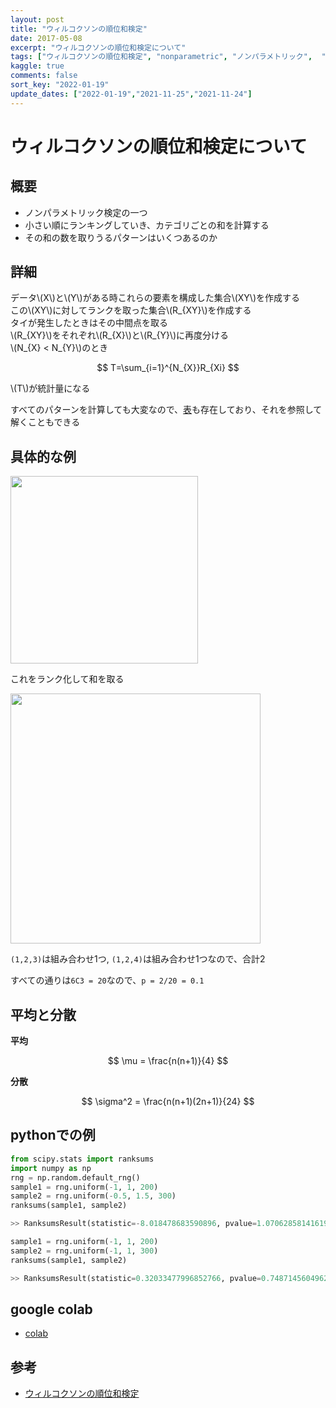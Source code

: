 ```yaml
---
layout: post
title: "ウィルコクソンの順位和検定"
date: 2017-05-08
excerpt: "ウィルコクソンの順位和検定について"
tags: ["ウィルコクソンの順位和検定", "nonparametric", "ノンパラメトリック",  "statistics"]
kaggle: true
comments: false
sort_key: "2022-01-19"
update_dates: ["2022-01-19","2021-11-25","2021-11-24"]
---
```


# ウィルコクソンの順位和検定について

## 概要
 - ノンパラメトリック検定の一つ
 - 小さい順にランキングしていき、カテゴリごとの和を計算する
 - その和の数を取りうるパターンはいくつあるのか

## 詳細
データ\\(X\\)と\\(Y\\)がある時これらの要素を構成した集合\\(XY\\)を作成する  
この\\(XY\\)に対してランクを取った集合\\(R_{XY}\\)を作成する  
タイが発生したときはその中間点を取る  
\\(R_{XY}\\)をそれぞれ\\(R_{X}\\)と\\(R_{Y}\\)に再度分ける  
\\(N_{X} < N_{Y}\\)のとき

$$
T=\sum_{i=1}^{N_{X}}R_{Xi}
$$

\\(T\\)が統計量になる  

すべてのパターンを計算しても大変なので、[表](https://data-science.gr.jp/theory/tst_wilcoxon_rank_sum_test.html)も存在しており、それを参照して解くこともできる  

## 具体的な例

<div>
  <img style="align: center !important; width: 300px !important;" src="https://user-images.githubusercontent.com/4949982/132621418-40e2f65f-d972-48fe-875a-b539b302e3ac.png">
</div>

これをランク化して和を取る

<div>
  <img style="align: center !important; width: 400px !important;" src="https://user-images.githubusercontent.com/4949982/132621441-8bc1f007-5539-4fc4-84cd-4c05cf263465.png">
</div>

`(1,2,3)`は組み合わせ1つ, `(1,2,4)`は組み合わせ1つなので、合計2  

すべての通りは`6C3 = 20`なので、`p = 2/20 = 0.1`  

## 平均と分散

**平均**  

$$
\mu = \frac{n(n+1)}{4}
$$

**分散**  

$$
\sigma^2 = \frac{n(n+1)(2n+1)}{24}
$$

## pythonでの例

```python
from scipy.stats import ranksums
import numpy as np
rng = np.random.default_rng()
sample1 = rng.uniform(-1, 1, 200)
sample2 = rng.uniform(-0.5, 1.5, 300)
ranksums(sample1, sample2)

>> RanksumsResult(statistic=-8.018478683590896, pvalue=1.070628581416197e-15)

sample1 = rng.uniform(-1, 1, 200)
sample2 = rng.uniform(-1, 1, 300)
ranksums(sample1, sample2)

>> RanksumsResult(statistic=0.32033477996852766, pvalue=0.7487145604962513)
```

## google colab
 - [colab](https://colab.research.google.com/drive/1jos7w9v-g0groozgkQkBlpzp2snUBpb-?usp=sharing)

## 参考
 - [ウィルコクソンの順位和検定](https://data-science.gr.jp/theory/tst_wilcoxon_rank_sum_test.html)
